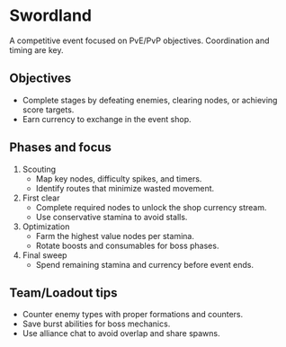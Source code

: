 # Swordland

A competitive event focused on PvE/PvP objectives. Coordination and timing are key.

## Objectives
- Complete stages by defeating enemies, clearing nodes, or achieving score targets.
- Earn currency to exchange in the event shop.

## Phases and focus
1. Scouting
   - Map key nodes, difficulty spikes, and timers.
   - Identify routes that minimize wasted movement.
2. First clear
   - Complete required nodes to unlock the shop currency stream.
   - Use conservative stamina to avoid stalls.
3. Optimization
   - Farm the highest value nodes per stamina.
   - Rotate boosts and consumables for boss phases.
4. Final sweep
   - Spend remaining stamina and currency before event ends.

## Team/Loadout tips
- Counter enemy types with proper formations and counters.
- Save burst abilities for boss mechanics.
- Use alliance chat to avoid overlap and share spawns.
